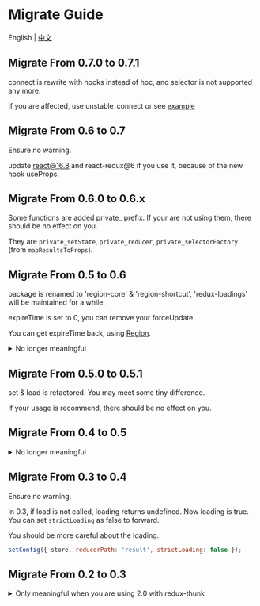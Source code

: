 # Migrate Guide

English | [中文](https://github.com/regionjs/region-core/blob/master/docs/Migrate-zh_CN.md)

## Migrate From 0.7.0 to 0.7.1

connect is rewrite with hooks instead of hoc, and selector is not supported any more.

If you are affected, use unstable_connect or see [example](https://github.com/regionjs/region-core/blob/master/example/src/Selector/index.jsx)

## Migrate From 0.6 to 0.7

Ensure no warning.

update react@16.8 and react-redux@6 if you use it, because of the new hook useProps.

## Migrate From 0.6.0 to 0.6.x

Some functions are added private_ prefix. If your are not using them, there should be no effect on you.

They are `private_setState`, `private_reducer`, `private_selectorFactory` (from `mapResultsToProps`).

## Migrate From 0.5 to 0.6

package is renamed to 'region-core' & 'region-shortcut', 'redux-loadings' will be maintained for a while.

expireTime is set to 0, you can remove your forceUpdate.

You can get expireTime back, using [Region](https://github.com/regionjs/region-core/blob/master/docs/Document.md#Region).

<details>
  <summary>
    No longer meaningful
  </summary>

If you are using your own store, create a file named `Provider.js`, then write:

```javascript
import { getProvider } from 'region-shortcut';
import store, { reducers } from './store';

const Provider = getProvider({ store, reducers });

export default Provider;
```
</details>

## Migrate From 0.5.0 to 0.5.1

set & load is refactored. You may meet some tiny difference.

If your usage is recommend, there should be no effect on you.

## Migrate From 0.4 to 0.5

<details>
  <summary>
    No longer meaningful
  </summary>

Ensure no warning.

You may use `Provider` to replace `reducer` as store is inside `redux-loadings`.

It is not a must-do.

```javascript
import { Provider } from 'react-redux';
import store from './store';

<Provider store={store}>
  <App />
</Provider>
```

==>

```javascript
import { Provider } from 'redux-loading';

<Provider>
  <App />
</Provider>
```
</details>

## Migrate From 0.3 to 0.4

Ensure no warning.

In 0.3, if load is not called, loading returns undefined. Now loading is true. You can set `strictLoading` as false to forward.

You should be more careful about the loading.

```javascript
setConfig({ store, reducerPath: 'result', strictLoading: false });
```

## Migrate From 0.2 to 0.3

<details>
  <summary>
    Only meaningful when you are using 2.0 with redux-thunk
  </summary>

Ensure no warning.

### redux-thunk is not peered anymore

```javascript
import thunk from 'redux-thunk';
const middleware = applyMiddleware(thunk);
```

==>

```javascript
const middleware = applyMiddleware();
```

### store is needed

```javascript
import { reducer as result, setConfig } from 'redux-loadings';

const reducer = combineReducers({ result });
setConfig({ reducerPath: 'result' });
```

==>

```javascript
import { reducer as result, setConfig } from 'redux-loadings';

const reducer = combineReducers({ result });
// ...
const store = compose(middleware)(createStore)(reducer);
setConfig({ store, reducerPath: 'result' });
```

### load not in surround

```javascript
dispatch(load(key, asyncFunction, props));
```

==>

```javascript
load(key, asyncFunction, props);
```
</details>
